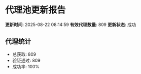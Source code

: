 # 代理池更新报告

**更新时间**: 2025-08-22 08:14:59
**有效代理数量**: 809
**更新状态**:  成功

## 代理统计
- 总获取: 809
- 验证通过: 809
- 成功率: 100%
